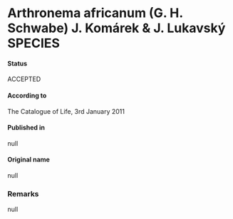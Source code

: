 # Arthronema africanum (G. H. Schwabe) J. Komárek & J. Lukavský SPECIES

#### Status
ACCEPTED

#### According to
The Catalogue of Life, 3rd January 2011

#### Published in
null

#### Original name
null

### Remarks
null